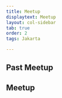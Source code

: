 ```yaml
---
title: Meetup
displaytext: Meetup
layout: col-sidebar
tab: true
order: 2
tags: Jakarta

---
```


## Past Meetup
## Meetup
